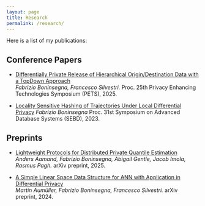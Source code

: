 ```yaml
---
layout: page
title: Research
permalink: /research/
---
```


Here is a list of my publications:

## Conference Papers

- [Differentially Private Release of Hierarchical Origin/Destination Data with a TopDown Approach](https://arxiv.org/abs/2412.09256)  
  *Fabrizio Boninsegna, Francesco Silvestri.* Proc. 25th Privacy Enhancing Technologies Symposium (PETS), 2025.

- [Locality Sensitive Hashing of Trajectories Under Local Differential Privacy](https://ceur-ws.org/Vol-3478/paper56.pdf)
  *Fabrizio Boninsegna* Proc. 31st Symposium on Advanced Database Systems (SEBD), 2023.

## Preprints

- [Lightweight Protocols for Distributed Private Quantile Estimation](https://arxiv.org/abs/2502.02990)  
  *Anders Aamand, Fabrizio Boninsegna, Abigail Gentle, Jacob Imola, Rasmus Pagh.* arXiv preprint, 2025.

- [A Simple Linear Space Data Structure for ANN with Application in Differential Privacy](https://arxiv.org/abs/2409.07187)  
  *Martin Aumüller, Fabrizio Boninsegna, Francesco Silvestri.* arXiv preprint, 2024.

